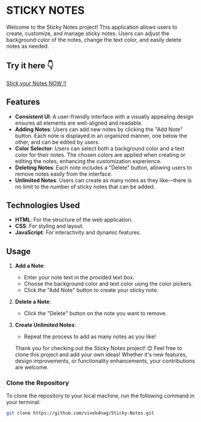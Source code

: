 # STICKY NOTES

Welcome to the Sticky Notes project! This application allows users to create, customize, and manage sticky notes. Users can adjust the background color of the notes, change the text color, and easily delete notes as needed. 

## Try it here 👇

[Stick your Notes NOW !!](https://vivek4nag.github.io/Sticky-Notes/)


## Features

- **Consistent UI**: A user-friendly interface with a visually appealing design ensures all elements are well-aligned and readable.
- **Adding Notes**: Users can add new notes by clicking the "Add Note" button. Each note is displayed in an organized manner, one below the other, and can be edited by users.
- **Color Selector**: Users can select both a background color and a text color for their notes. The chosen colors are applied when creating or editing the notes, enhancing the customization experience.
- **Deleting Notes**: Each note includes a "Delete" button, allowing users to remove notes easily from the interface.
- **Unlimited Notes**: Users can create as many notes as they like—there is no limit to the number of sticky notes that can be added.


## Technologies Used

- **HTML**: For the structure of the web application.
- **CSS**: For styling and layout.
- **JavaScript**: For interactivity and dynamic features.

## Usage

1. **Add a Note**: 
   - Enter your note text in the provided text box.
   - Choose the background color and text color using the color pickers.
   - Click the "Add Note" button to create your sticky note.

2. **Delete a Note**: 
   - Click the "Delete" button on the note you want to remove.

3. **Create Unlimited Notes**: 
   - Repeat the process to add as many notes as you like!

   Thank you for checking out the Sticky Notes project! 😊
Feel free to clone this project and add your own ideas! Whether it's new features, design improvements, or functionality enhancements, your contributions are welcome.


### Clone the Repository

To clone the repository to your local machine, run the following command in your terminal:

```bash
git clone https://github.com/vivek4nag/Sticky-Notes.git